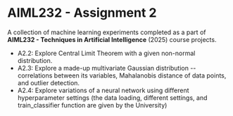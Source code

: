 # AIML232 - Assignment 2

A collection of machine learning experiments completed as a part of **AIML232 - Techniques in Artificial Intelligence** (2025) course projects.

- A2.2: Explore Central Limit Theorem with a given non-normal distribution.
- A2.3: Explore a made-up multivariate Gaussian distribution -- correlations between its variables, Mahalanobis distance of data points, and outlier detection.
- A2.4: Explore variations of a neural network using different hyperparameter settings (the data loading, different settings, and train_classifier function are given by the University) 
